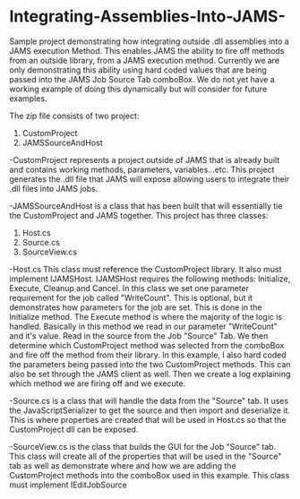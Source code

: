 # Integrating-Assemblies-Into-JAMS-
Sample project demonstrating how integrating outside .dll assemblies into a JAMS execution Method.  This enables JAMS the ability to fire off methods from an outside library, from a JAMS execution method.  Currently we are only demonstrating this ability using hard coded values that are being passed into the JAMS Job Source Tab comboBox.  We do not yet have a working example of doing this dynamically but will consider for future examples.  

The zip file consists of two project: 

1. CustomProject
2. JAMSSourceAndHost

-CustomProject represents a project outside of JAMS that is already built and contains working methods, parameters, variables...etc. This project generates the .dll file that JAMS will expose allowing users to integrate their .dll files into JAMS jobs. 

-JAMSSourceAndHost is a class that has been built that will essentially tie the CustomProject and JAMS together.  This project has three classes: 

1. Host.cs
2. Source.cs
3. SourceView.cs

-Host.cs This class must reference the CustomProject library. It also must implement IJAMSHost.  IJAMSHost requires the following methods: Initialize, Execute, Cleanup and Cancel.  In this class we set one parameter requirement for the job called "WriteCount".  This is optional, but it demonstrates how parameters for the job are set.  This is done in the Initialize method.  The Execute method is where the majority of the logic is handled.  Basically in this method we read in our parameter "WriteCount" and it's value.  Read in the source from the Job "Source" Tab. We then determine which CustomProject method was selected from the comboBox and fire off the method from their library.  In this example, I also hard coded the parameters being passed into the two CustomProject methods.  This can also be set through the JAMS client as well.  Then we create a log explaining which method we are firing off and we execute.    

-Source.cs is a class that will handle the data from the "Source" tab.  It uses the JavaScriptSerializer to get the source and then import and deserialize it.  This is where properties are created that will be used in Host.cs so that the CustomProject dll can be exposed. 

-SourceView.cs is the class that builds the GUI for the Job "Source" tab.  This class will create all of the properties that will be used in the "Source" tab as well as demonstrate where and how we are adding the CustomProject methods into the comboBox used in this example.  This class must implement IEditJobSource      
